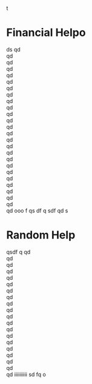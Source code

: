 t

# Financial Helpo

ds
qd  
qd  
qd  
qd  
qd  
qd  
qd  
qd  
qd  
qd  
qd  
qd  
qd  
qd  
qd  
qd  
qd  
qd  
qd  
qd  
qd  
qd  
qd  
qd  
qd  
qd  ooo
f
qs
df
q
sdf
qd
s
# Random Help


qsdf
q
qd  
qd  
qd  
qd  
qd  
qd  
qd  
qd  
qd  
qd  
qd  
qd  
qd  
qd  
qd  
qd  
qd  
qd  
qd  
qd  iiiiiiiiii
sd
fq
o